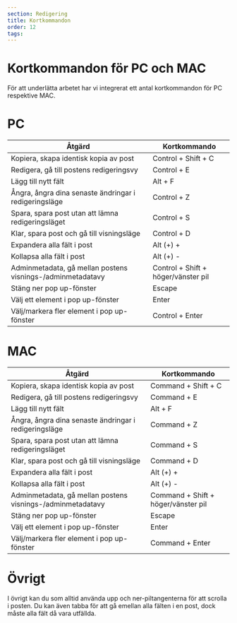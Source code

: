```yaml
---
section: Redigering
title: Kortkommandon
order: 12
tags:
---
```


# Kortkommandon för PC och MAC
För att underlätta arbetet har vi integrerat ett antal kortkommandon för PC respektive MAC. 
 
 
 
 
# PC 
    
| Åtgärd 					    	|         Kortkommando 																   	             |
|	 ------------- 						| 				------------- 																    |
| Kopiera, skapa identisk kopia av post 				|Control + Shift + C  								    |
| Redigera, gå till postens redigeringsvy 						|Control + E  				  							    |
| Lägg till nytt fält							|  																  Alt + F 														  |
| Ångra, ångra dina senaste ändringar i redigeringsläge	| 			Control + Z		  |  
| Spara, spara post utan att lämna redigeringsläget   | Control + S |
| Klar, spara post och gå till visningsläge | Control + D |
| Expandera alla fält i post 		|						Alt (+) +                 |
| Kollapsa alla fält i post | Alt (+) -   										  |
| Adminmetadata, gå mellan postens visnings-/adminmetadatavy    |Control + Shift + höger/vänster pil   	  |
| Stäng ner pop up-fönster | Escape |
| Välj ett element i pop up-fönster | Enter |
| Välj/markera fler element i pop up-fönster | Control + Enter |

 
 

# MAC 
    
|               Åtgärd 					    	| 										Kortkommando 																	|
|						 ------------- 						| 										------------- 																|
| Kopiera, skapa identisk kopia av post  				| Command + Shift + C  								|
| Redigera, gå till postens redigeringsvy  | Command + E   |
| Lägg till nytt fält | Alt + F  |
| Ångra, ångra dina senaste ändringar i redigeringsläge | Command + Z |
| Spara, spara post utan att lämna redigeringsläget   | Command + S  |
| Klar, spara post och gå till visningsläge | Command + D |
| Expandera alla fält i post 		|						Alt (+) +                 |
| Kollapsa alla fält i post | Alt (+) -   										  |
| Adminmetadata, gå mellan postens visnings-/adminmetadatavy       | Command + Shift + höger/vänster pil |
| Stäng ner pop up-fönster | Escape |
| Välj ett element i pop up-fönster | Enter |
| Välj/markera fler element i pop up-fönster | Command + Enter |




# Övrigt
I övrigt kan du som alltid använda upp och ner-piltangenterna för att scrolla i posten. Du kan även tabba för att gå emellan alla fälten i en post, dock måste alla fält då vara utfällda. 
  
